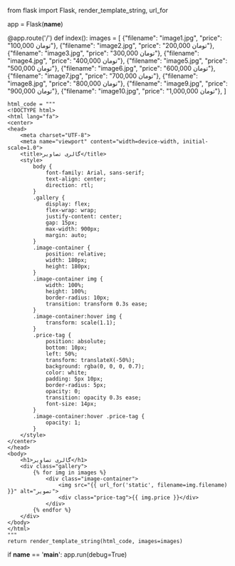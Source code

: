 from flask import Flask, render_template_string, url_for

app = Flask(__name__)

@app.route('/')
def index():
    images = [
        {"filename": "image1.jpg", "price": "100,000 تومان"},
        {"filename": "image2.jpg", "price": "200,000 تومان"},
        {"filename": "image3.jpg", "price": "300,000 تومان"},
        {"filename": "image4.jpg", "price": "400,000 تومان"},
        {"filename": "image5.jpg", "price": "500,000 تومان"},
        {"filename": "image6.jpg", "price": "600,000 تومان"},
        {"filename": "image7.jpg", "price": "700,000 تومان"},
        {"filename": "image8.jpg", "price": "800,000 تومان"},
        {"filename": "image9.jpg", "price": "900,000 تومان"},
        {"filename": "image10.jpg", "price": "1,000,000 تومان"},
    ]

    html_code = """
    <!DOCTYPE html>
    <html lang="fa">
    <center>
    <head>
        <meta charset="UTF-8">
        <meta name="viewport" content="width=device-width, initial-scale=1.0">
        <title>گالری تصاویر</title>
        <style>
            body {
                font-family: Arial, sans-serif;
                text-align: center;
                direction: rtl;
            }
            .gallery {
                display: flex;
                flex-wrap: wrap;
                justify-content: center;
                gap: 15px;
                max-width: 900px;
                margin: auto;
            }
            .image-container {
                position: relative;
                width: 180px;
                height: 180px;
            }
            .image-container img {
                width: 100%;
                height: 100%;
                border-radius: 10px;
                transition: transform 0.3s ease;
            }
            .image-container:hover img {
                transform: scale(1.1);
            }
            .price-tag {
                position: absolute;
                bottom: 10px;
                left: 50%;
                transform: translateX(-50%);
                background: rgba(0, 0, 0, 0.7);
                color: white;
                padding: 5px 10px;
                border-radius: 5px;
                opacity: 0;
                transition: opacity 0.3s ease;
                font-size: 14px;
            }
            .image-container:hover .price-tag {
                opacity: 1;
            }
        </style>
    </center>
    </head>
    <body>
        <h1>گالری تصاویر</h1>
        <div class="gallery">
            {% for img in images %}
                <div class="image-container">
                    <img src="{{ url_for('static', filename=img.filename) }}" alt="تصویر">
                    <div class="price-tag">{{ img.price }}</div>
                </div>
            {% endfor %}
        </div>
    </body>
    </html>
    """
    return render_template_string(html_code, images=images)

if __name__ == '__main__':
    app.run(debug=True)

